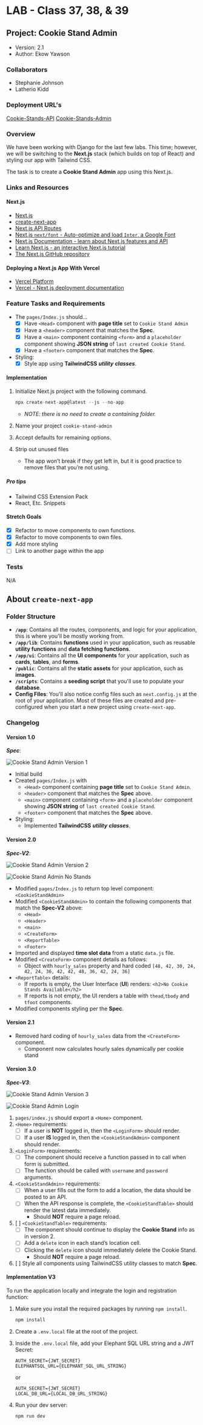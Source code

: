 # LAB - Class 37, 38, & 39

## Project: Cookie Stand Admin

- Version: 2.1
- Author: Ekow Yawson

### Collaborators

- Stephanie Johnson
- Latherio Kidd

### Deployment URL's

[Cookie-Stands-API](https://cookie-stands-api.vercel.app/)
[Cookie-Stands-Admin](https://cookie-stand-admin-liart-ten.vercel.app/)

### Overview

We have been working with Django for the last few labs. This time; however, we will be switching to the **Next.js** stack (which builds on top of React) and styling our app with Tailwind CSS.

The task is to create a **Cookie Stand Admin** app using this Next.js.

### Links and Resources

#### Next.js

- [Next.js](https://nextjs.org/)
- [create-next-app](https://github.com/vercel/next.js/tree/canary/packages/create-next-app)
- [Next.js API Routes](https://nextjs.org/docs/api-routes/introduction)
- [Next.js `next/font` - Auto-optimize and load `Inter`, a Google Font](https://nextjs.org/docs/basic-features/font-optimization)
- [Next.js Documentation - learn about Next.js features and API](https://nextjs.org/docs)
- [Learn Next.js - an interactive Next.js tutorial](https://nextjs.org/learn)
- [The Next.js GitHub repository](https://github.com/vercel/next.js/)

#### Deploying a Next.js App With Vercel

- [Vercel Platform](https://vercel.com/new?utm_medium=default-template&filter=next.js&utm_source=create-next-app&utm_campaign=create-next-app-readme)
- [Vercel - Next.js deployment documentation](https://nextjs.org/docs/deployment)

### Feature Tasks and Requirements

- The `pages/Index.js` should…
  - [x] Have `<Head>` component with **page title** set to `Cookie Stand Admin`
  - [x] Have a `<header>` component that matches the **Spec**.
  - [x] Have a `<main>` component containing `<form>` and a `placeholder` component showing **JSON string** of `last created Cookie Stand`.
  - [x] Have a `<footer>` component that matches the **Spec**.

- Styling:
  - [x] Style app using **TailwindCSS** ***utility*** ***classes***.

#### Implementation

1. Initialize Next.js project with the following command.

    ```js
    npx create-next-app@latest --js --no-app
    ```

   - *NOTE: there is no need to create a containing folder.*

2. Name your project `cookie-stand-admin`
3. Accept defaults for remaining options.
4. Strip out unused files
   - The app won’t break if they get left in, but it is good practice to remove files that you’re not using.

##### Pro tips

- Tailwind CSS Extension Pack
- React, Etc. Snippets

#### Stretch Goals

- [x] Refactor to move components to own functions.
- [x] Refactor to move components to own files.
- [x] Add more styling
- [ ] Link to another page within the app

### Tests

N/A

## About `create-next-app`

### Folder Structure

- **`/app`**: Contains all the routes, components, and logic for your application, this is where you'll be mostly working from.
- **`/app/lib`**: Contains **functions** used in your application, such as reusable **utility functions** and **data fetching functions**.
- **`/app/ui`**: Contains all the **UI** **components** for your application, such as **cards**, **tables**, and **forms**.
- **`/public`**: Contains all the **static** **assets** for your application, such as **images**.
- **`/scripts`**: Contains a **seeding script** that you'll use to populate your **database**.
- **Config Files**: You'll also notice config files such as `next.config.js` at the root of your application. Most of these files are created and pre-configured when you start a new project using `create-next-app`.

### Changelog

#### Version 1.0

***Spec***:

![Cookie Stand Admin Version 1](https://codefellows.github.io/seattle-code-python-401d24/class-37/lab/cookie-stand-admin-version-1.png)

- Initial build
- Created `pages/Index.js` with
  - `<Head>` component containing **page title** set to `Cookie Stand Admin`.
  - `<header>` component that matches the **Spec** above.
  - `<main>` component containing `<form>` and a `placeholder` component showing **JSON string** of `last created Cookie Stand`.
  - `<footer>` component that matches the **Spec** above.
- Styling:
  - Implemented **TailwindCSS** ***utility*** ***classes***.

#### Version 2.0

***Spec-V2***:

![Cookie Stand Admin Version 2](https://codefellows.github.io/code-401-python-guide/curriculum/class-38/lab/cookie-stand-admin-version-2.png)

![Cookie Stand Admin No Stands](https://codefellows.github.io/code-401-python-guide/curriculum/class-38/lab/cookie-stand-admin-no-stands.png)

- Modified `pages/Index.js` to return top level component: `<CookieStandAdmin>`
- Modified `<CookieStandAdmin>` to contain the following components that match the **Spec-V2** above:
  - `<Head>`
  - `<Header>`
  - `<main>`
  - `<CreateForm>`
  - `<ReportTable>`
  - `<Footer>`
- Imported and displayed **time slot data** from a static `data.js` file.
- Modified `<CreateForm>` component details as follows:
  - Object with `hourly_sales` property and hard coded `[48, 42, 30, 24, 42, 24, 36, 42, 42, 48, 36, 42, 24, 36]`
- `<ReportTable>` details:
  - If reports is empty, the User Interface (**UI**) renders: `<h2>No Cookie Stands Available</h2>`
  - If reports is not empty, the UI renders a table with `thead`,`tbody` and `tfoot` components.
- Modified components styling per the **Spec**.

#### Version 2.1

- Removed hard coding of `hourly_sales` data from the `<CreateForm>` component.
  - Component now calculates hourly sales dynamically per cookie stand

#### Version 3.0

***Spec-V3***:

![Cookie Stand Admin Version 3](https://codefellows.github.io/code-401-python-guide/curriculum/class-39/lab/cookie-stand-admin-version-3.png)

![Cookie Stand Admin Login](https://codefellows.github.io/code-401-python-guide/curriculum/class-39/lab/cookie-stand-admin-login.png)

1. `pages/index.js` should export a `<Home>` component.
2. `<Home>` requirements:
   - [ ] If a user is **NOT** logged in, then the `<LoginForm>` should render.
   - [ ] If a user **IS** logged in, then the `<CookieStandAdmin>` component should render.
3. `<LoginForm>` requirements:
   - [ ] The component should receive a function passed in to call when form is submitted.
   - [ ] The function should be called with `username` and `password` arguments.
4. `<CookieStandAdmin>` requirements:
   - [ ] When a user fills out the form to add a location, the data should be posted to an API.
   - [ ] When the API response is complete, the `<CookieStandTable>` should render the latest data immediately.
     - Should **NOT** require a page reload.
5. [ ] `<CookieStandTable>` requirements:
   - [ ] The component should continue to display the **Cookie Stand** info as in version 2.
   - [ ] Add a `delete` icon in each stand’s location cell.
   - [ ] Clicking the `delete` icon should immediately delete the Cookie Stand.
     - Should **NOT** require a page reload.
6. [ ] Style all components using TailwindCSS utility classes to match **Spec**.

#### Implementation V3

To run the application locally and integrate the login and registration function:

1. Make sure you install the required packages by running `npm install`.

    ```js
    npm install
    ```

2. Create a `.env.local` file at the root of the project.
3. Inside the `.env.local` file, add your Elephant SQL URL string and a JWT Secret:

    ```config
    AUTH_SECRET={JWT_SECRET}
    ELEPHANTSQL_URL={ELEPHANT_SQL_URL_STRING}
    ```

    or

    ```config
    AUTH_SECRET={JWT_SECRET}
    LOCAL_DB_URL={LOCAL_DB_URL_STRING}
    ```

4. Run your dev server:

    ```js
    npm run dev
    ```
